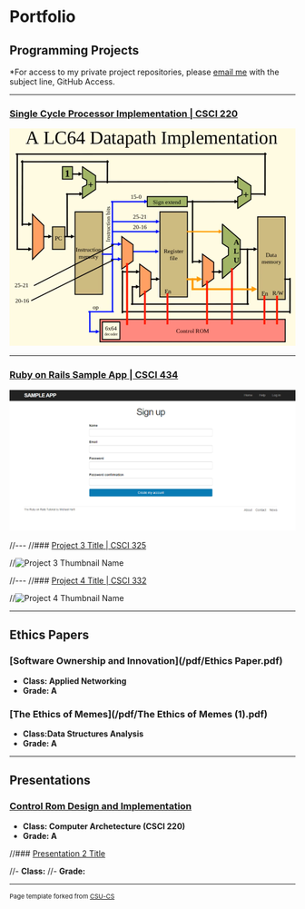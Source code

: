 Portfolio
=========

Programming Projects
--------------------

*For access to my private project repositories, please [email me](mailto:example@csustudent.net?subject=GitHub%20Access) with the subject line, GitHub Access.

---
### [Single Cycle Processor Implementation | CSCI 220](/project1)

![Single Cycle Processor Implementation](images/SSP.PNG)

---
### [Ruby on Rails Sample App | CSCI 434](/project2)

![Project 2 Thumbnail Name](images/SampleApp2.PNG)


//---
//### [Project 3 Title | CSCI 325](/project3)

//![Project 3 Thumbnail Name](images/dummy_thumbnail.jpg)

//---
//### [Project 4 Title | CSCI 332](/project4)

//![Project 4 Thumbnail Name](images/dummy_thumbnail.jpg)

---

Ethics Papers
-------------

### [Software Ownership and Innovation](/pdf/Ethics Paper.pdf)

-   **Class: Applied Networking**  
-   **Grade: A**

### [The Ethics of Memes](/pdf/The Ethics of Memes (1).pdf)

-   **Class:Data Structures Analysis** 
-   **Grade: A**

---

Presentations
-------------

### [Control Rom Design and Implementation](/pdf/Control_ROM.pdf)

- **Class: Computer Archetecture (CSCI 220)** 
- **Grade: A**


//### [Presentation 2 Title](/pdf/presentation2.pdf)

//- **Class:** 
//- **Grade:**

---

<p style="font-size:11px">Page template forked from <a href="https://github.com/csu-cs/csci-portfolio">CSU-CS</a></p>
<!-- Remove above link if you don't want to attributive -->
